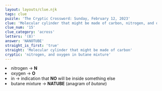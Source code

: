 ```yaml
---
layout: layouts/clue.njk
tags: clue
puzzle: 'The Cryptic Crossword: Sunday, February 12, 2023'
clue: 'Molecular cylinder that might be made of carbon, nitrogen, and oxygen in butane mixture'
clue_num: '15'
clue_category: 'across'
letters: '(8)'
answer: 'NANOTUBE'
straight_is_first: 'true'
straight: 'Molecular cylinder that might be made of carbon'
cryptic: 'nitrogen, and oxygen in butane mixture'
---
```

<li>nitrogen → <b>N</b></li>
<li>oxygen → <b>O</b></li>
<li>in → indication that <b>NO</b> will be inside something else</li>
<li>butane mixture → <b>NATUBE</b> (anagram of <i>butane</i>)</li>